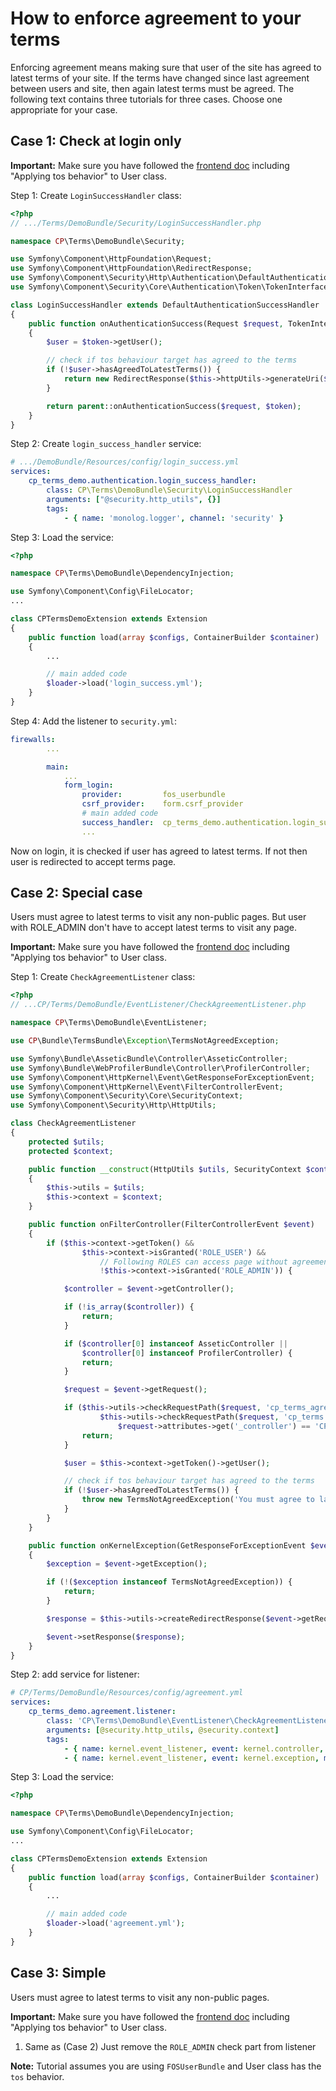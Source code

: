How to enforce agreement to your terms
======================================

Enforcing agreement means making sure that user of the site has agreed to latest terms of your site. If the terms have changed since last agreement between users and site, then again latest terms must be agreed. The following text contains three tutorials for three cases. Choose one appropriate for your case.

Case 1: Check at login only
---------------------------

**Important:** Make sure you have followed the [frontend doc](Resources/doc/frontend.md) including "Applying tos behavior" to User class.

Step 1: Create `LoginSuccessHandler` class:

```php
<?php
// .../Terms/DemoBundle/Security/LoginSuccessHandler.php

namespace CP\Terms\DemoBundle\Security;

use Symfony\Component\HttpFoundation\Request;
use Symfony\Component\HttpFoundation\RedirectResponse;
use Symfony\Component\Security\Http\Authentication\DefaultAuthenticationSuccessHandler;
use Symfony\Component\Security\Core\Authentication\Token\TokenInterface;

class LoginSuccessHandler extends DefaultAuthenticationSuccessHandler
{
    public function onAuthenticationSuccess(Request $request, TokenInterface $token)
    {
        $user = $token->getUser();

        // check if tos behaviour target has agreed to the terms
        if (!$user->hasAgreedToLatestTerms()) {
            return new RedirectResponse($this->httpUtils->generateUri($request, 'cp_terms_agree'));
        }

        return parent::onAuthenticationSuccess($request, $token);
    }
}

```

Step 2: Create `login_success_handler` service:

```yaml
# .../DemoBundle/Resources/config/login_success.yml
services:
    cp_terms_demo.authentication.login_success_handler:
        class: CP\Terms\DemoBundle\Security\LoginSuccessHandler
        arguments: ["@security.http_utils", {}]
        tags:
            - { name: 'monolog.logger', channel: 'security' }

```

Step 3: Load the service:

```php
<?php

namespace CP\Terms\DemoBundle\DependencyInjection;

use Symfony\Component\Config\FileLocator;
...

class CPTermsDemoExtension extends Extension
{
    public function load(array $configs, ContainerBuilder $container)
    {
        ...

        // main added code
        $loader->load('login_success.yml');
    }
}
```

Step 4: Add the listener to `security.yml`:

```yaml
firewalls:
        ...

        main:
            ...
            form_login:
                provider:         fos_userbundle
                csrf_provider:    form.csrf_provider
                # main added code
                success_handler:  cp_terms_demo.authentication.login_success_handler
                ...
```

Now on login, it is checked if user has agreed to latest terms. If not then user is redirected to accept terms page.

Case 2: Special case
--------------------

Users must agree to latest terms to visit any non-public pages. But user with ROLE_ADMIN don't have to accept latest terms to visit any page.

**Important:** Make sure you have followed the [frontend doc](Resources/doc/frontend.md) including "Applying tos behavior" to User class.

Step 1: Create `CheckAgreementListener` class:

```php
<?php
// ...CP/Terms/DemoBundle/EventListener/CheckAgreementListener.php

namespace CP\Terms\DemoBundle\EventListener;

use CP\Bundle\TermsBundle\Exception\TermsNotAgreedException;

use Symfony\Bundle\AsseticBundle\Controller\AsseticController;
use Symfony\Bundle\WebProfilerBundle\Controller\ProfilerController;
use Symfony\Component\HttpKernel\Event\GetResponseForExceptionEvent;
use Symfony\Component\HttpKernel\Event\FilterControllerEvent;
use Symfony\Component\Security\Core\SecurityContext;
use Symfony\Component\Security\Http\HttpUtils;

class CheckAgreementListener
{
    protected $utils;
    protected $context;

    public function __construct(HttpUtils $utils, SecurityContext $context)
    {
        $this->utils = $utils;
        $this->context = $context;
    }

    public function onFilterController(FilterControllerEvent $event)
    {
        if ($this->context->getToken() &&
                $this->context->isGranted('ROLE_USER') &&
                    // Following ROLES can access page without agreement
                    !$this->context->isGranted('ROLE_ADMIN')) {

            $controller = $event->getController();

            if (!is_array($controller)) {
                return;
            }

            if ($controller[0] instanceof AsseticController ||
                $controller[0] instanceof ProfilerController) {
                return;
            }

            $request = $event->getRequest();

            if ($this->utils->checkRequestPath($request, 'cp_terms_agree') ||
                    $this->utils->checkRequestPath($request, 'cp_terms') ||
                        $request->attributes->get('_controller') == 'CPTermsBundle:Frontend:agree') {
                return;
            }

            $user = $this->context->getToken()->getUser();

            // check if tos behaviour target has agreed to the terms
            if (!$user->hasAgreedToLatestTerms()) {
                throw new TermsNotAgreedException('You must agree to latest terms.');
            }
        }
    }

    public function onKernelException(GetResponseForExceptionEvent $event)
    {
        $exception = $event->getException();

        if (!($exception instanceof TermsNotAgreedException)) {
            return;
        }

        $response = $this->utils->createRedirectResponse($event->getRequest(), 'cp_terms_agree');

        $event->setResponse($response);
    }
}
```

Step 2: add service for listener:

```yaml
# CP/Terms/DemoBundle/Resources/config/agreement.yml
services:
    cp_terms_demo.agreement.listener:
        class: 'CP\Terms\DemoBundle\EventListener\CheckAgreementListener'
        arguments: [@security.http_utils, @security.context]
        tags:
            - { name: kernel.event_listener, event: kernel.controller, method: onFilterController }
            - { name: kernel.event_listener, event: kernel.exception, method: onKernelException }

```

Step 3: Load the service:

```php
<?php

namespace CP\Terms\DemoBundle\DependencyInjection;

use Symfony\Component\Config\FileLocator;
...

class CPTermsDemoExtension extends Extension
{
    public function load(array $configs, ContainerBuilder $container)
    {
        ...

        // main added code
        $loader->load('agreement.yml');
    }
}
```

Case 3: Simple
--------------

Users must agree to latest terms to visit any non-public pages.

**Important:** Make sure you have followed the [frontend doc](Resources/doc/frontend.md) including "Applying tos behavior" to User class.

1. Same as (Case 2) Just remove the `ROLE_ADMIN` check part from listener

**Note:** Tutorial assumes you are using `FOSUserBundle` and User class has the `tos` behavior.
